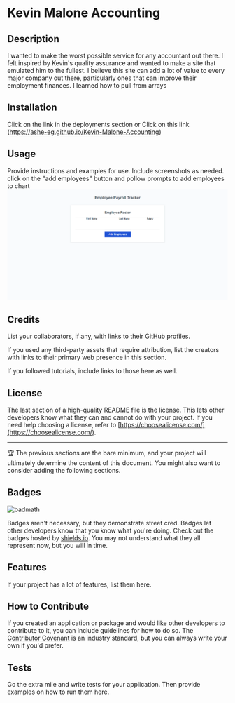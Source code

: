 # Kevin Malone Accounting

## Description

I wanted to make the worst possible service for any accountant out there. I felt inspired by Kevin's quality assurance and wanted to make a site that emulated him to the fullest. I believe this site can add a lot of value to every major company out there, particularly ones that can improve their employment finances. I learned how to pull from arrays


## Installation

Click on the link in the deployments section
or
Click on this link (https://ashe-eg.github.io/Kevin-Malone-Accounting)

## Usage

Provide instructions and examples for use. Include screenshots as needed.
click on the "add employees" button and pollow prompts to add employees to chart
![alt text](image.png)

## Credits

List your collaborators, if any, with links to their GitHub profiles.

If you used any third-party assets that require attribution, list the creators with links to their primary web presence in this section.

If you followed tutorials, include links to those here as well.

## License

The last section of a high-quality README file is the license. This lets other developers know what they can and cannot do with your project. If you need help choosing a license, refer to [https://choosealicense.com/](https://choosealicense.com/).

---

🏆 The previous sections are the bare minimum, and your project will ultimately determine the content of this document. You might also want to consider adding the following sections.

## Badges

![badmath](https://img.shields.io/github/languages/top/nielsenjared/badmath)

Badges aren't necessary, but they demonstrate street cred. Badges let other developers know that you know what you're doing. Check out the badges hosted by [shields.io](https://shields.io/). You may not understand what they all represent now, but you will in time.

## Features

If your project has a lot of features, list them here.

## How to Contribute

If you created an application or package and would like other developers to contribute to it, you can include guidelines for how to do so. The [Contributor Covenant](https://www.contributor-covenant.org/) is an industry standard, but you can always write your own if you'd prefer.

## Tests

Go the extra mile and write tests for your application. Then provide examples on how to run them here.
